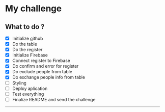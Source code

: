 # My challenge

## What to do ?

- [x] Initialize github
- [x] Do the table
- [x] Do the register  
- [x] Initialize Firebase
- [x] Connect register to Firebase
- [x] Do confirm and error for register
- [x] Do exclude people from table
- [x] Do exchange people info from table
- [ ] Styling
- [ ] Deploy aplication
- [ ] Test everything
- [ ] Finalize README and send the challenge

---